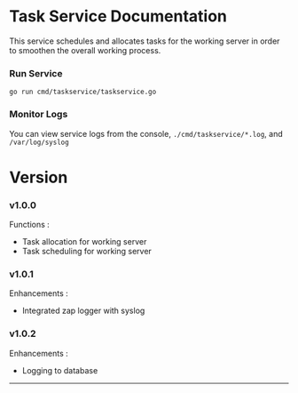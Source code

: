 # Task Service Documentation
This service schedules and allocates tasks for the working server in order to smoothen the overall working process.

### Run Service
```console
go run cmd/taskservice/taskservice.go
```
### Monitor Logs
You can view service logs from the console, `./cmd/taskservice/*.log`, and `/var/log/syslog`

# Version
### v1.0.0
Functions :
- Task allocation for working server
- Task scheduling for working server

### v1.0.1
Enhancements :
- Integrated zap logger with syslog

### v1.0.2
Enhancements : 
- Logging to database

---
